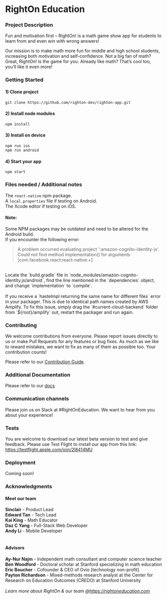 # RightOn Education

### Project Description
Fun and motivation first – RightOn! is a math game show app for students to learn from and even win with wrong answers!

Our mission is to make math more fun for middle and high school students, increasing both motivation and self-confidence. Not a big fan of math? Great, RightOn! is the game for you. Already like math? That’s cool too, you’ll like it even more!

### Getting Started

#### 1) Clone project

`git clone https://github.com/righton-dev/righton-app.git`

#### 2) Install node modules

`npm install`

#### 3) Install on device

`npm run ios`
<br>
`npm run android`
  
#### 4) Start your app

`npm start`

### Files needed / Additional notes

The `react-native` npm package.
<br>
A `local.properties` file if testing on Android.
<br>
The Xcode editor if testing on iOS.
<br>

#### Note:
Some NPM packages may be outdated and need to be altered for the Android build.
<br>
If you encounter the following error:
<br>
> A problem occurred evaluating project ':amazon-cognito-identity-js'.
> Could not find method implementation() for arguments [com.facebook.react:react-native:+]
<br>
Locate the `build.gradle` file in `node_modules/amazon-cognito-identity.js/android`, find the line mentioned in the `dependencies` object, and change `implementation` to `compile`.
<br>
<br>
If you receive a `hasteImpl returning the same name for different files` error in your packager. This is due to identical path names created by AWS Amplify. To fix this issue, simply drag the `#current-cloud-backend` folder from `${root}/amplify` out, restart the packager and run again.

### Contributing

We welcome contributions from everyone. Please report issues directly to us or make Pull Requests for any features or bug fixes. As much as we like to reward mistakes, we want to fix as many of them as possible too. Your contribution counts!

Please refer to our [Contribution Guide](https://gitlab.com/righton-dev/righton-app/tree/master/CONTRIBUTING.md).

### Additional Documentation

Please refer to our [docs](https://gitlab.com/righton-dev/righton-app/tree/master/docs)

### Communication channels

Please join us on Slack at #RightOnEducation. We want to hear from you about your experience!

### Tests

You are welcome to download our latest beta version to test and give feedback. Please use Test Flight to install our app from this link: https://testflight.apple.com/join/2l8414MU

### Deployment

Coming soon!

### Acknowledgments

#### Meet our team
<strong>Sinclair</strong> - Product Lead<br>
<strong>Edward Tan</strong> - Tech Lead<br>
<strong>Kai King</strong> - Math Educator<br>
<strong>Daz C Yang</strong> - Full-Stack Web Developer<br>
<strong>Andy Li</strong> - Mobile Developer
<br>
<br>
#### Advisors
<strong>Ay-Nur Najm</strong> - Independent math consultant and computer science teacher<br>
<strong>Ben Woodford</strong> - Doctoral scholar at Stanford specializing in math education<br>
<strong>Eric Boucher</strong> - Cofounder & CEO of Ovio [technology non-profit]<br>
<strong>Payton Richardson</strong> - Mixed-methods research analyst at the Center for Research on Education Outcomes (CREDO) at Stanford University
<br>
<br>
<em>Learn more about RightOn & our team @https://rightoneducation.com</em>


